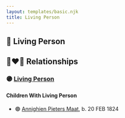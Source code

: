 ```yaml
---
layout: templates/basic.njk
title: Living Person
---
```

## 🔵 Living Person


## 👩‍❤️‍👨 Relationships

### 🟣 [Living Person](/people/1/196672)

#### Children With Living Person
* 🟣 [Annighien Pieters Maat](/people/7/7249878), b. 20 FEB 1824
